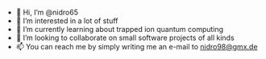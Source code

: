 - 👋 Hi, I’m @nidro65
- 👀 I’m interested in a lot of stuff
- 🌱 I’m currently learning about trapped ion quantum computing
- 💞️ I’m looking to collaborate on small software projects of all kinds
- 📫 You can reach me by simply writing me an e-mail to nidro98@gmx.de

<!---
nidro65/nidro65 is a ✨ special ✨ repository because its `README.md` (this file) appears on your GitHub profile.
You can click the Preview link to take a look at your changes.
--->
